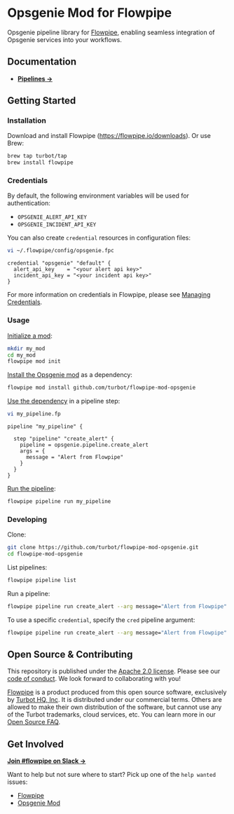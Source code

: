 # Opsgenie Mod for Flowpipe

Opsgenie pipeline library for [Flowpipe](https://flowpipe.io), enabling seamless integration of Opsgenie services into your workflows.

## Documentation

- **[Pipelines →](https://hub.flowpipe.io/mods/turbot/opsgenie/pipelines)**

## Getting Started

### Installation

Download and install Flowpipe (https://flowpipe.io/downloads). Or use Brew:

```sh
brew tap turbot/tap
brew install flowpipe
```

### Credentials

By default, the following environment variables will be used for authentication:

- `OPSGENIE_ALERT_API_KEY`
- `OPSGENIE_INCIDENT_API_KEY`

You can also create `credential` resources in configuration files:

```sh
vi ~/.flowpipe/config/opsgenie.fpc
```

```hcl
credential "opsgenie" "default" {
  alert_api_key    = "<your alert api key>"
  incident_api_key = "<your incident api key>"
}
```

For more information on credentials in Flowpipe, please see [Managing Credentials](https://flowpipe.io/docs/run/credentials).

### Usage

[Initialize a mod](https://www.flowpipe.io/docs/mods/index#initializing-a-mod):

```sh
mkdir my_mod
cd my_mod
flowpipe mod init
```

[Install the Opsgenie mod](https://www.flowpipe.io/docs/mods/mod-dependencies#mod-dependencies) as a dependency:

```sh
flowpipe mod install github.com/turbot/flowpipe-mod-opsgenie
```

[Use the dependency](https://www.flowpipe.io/docs/mods/write-pipelines/index) in a pipeline step:

```sh
vi my_pipeline.fp
```

```hcl
pipeline "my_pipeline" {

  step "pipeline" "create_alert" {
    pipeline = opsgenie.pipeline.create_alert
    args = {
      message = "Alert from Flowpipe"
    }
  }
}
```

[Run the pipeline](https://www.flowpipe.io/docs/run/pipelines):

```sh
flowpipe pipeline run my_pipeline
```

### Developing

Clone:

```sh
git clone https://github.com/turbot/flowpipe-mod-opsgenie.git
cd flowpipe-mod-opsgenie
```

List pipelines:

```sh
flowpipe pipeline list
```

Run a pipeline:

```sh
flowpipe pipeline run create_alert --arg message="Alert from Flowpipe"
```

To use a specific `credential`, specify the `cred` pipeline argument:

```sh
flowpipe pipeline run create_alert --arg message="Alert from Flowpipe" --arg cred=opsgenie_profile
```

## Open Source & Contributing

This repository is published under the [Apache 2.0 license](https://www.apache.org/licenses/LICENSE-2.0). Please see our [code of conduct](https://github.com/turbot/.github/blob/main/CODE_OF_CONDUCT.md). We look forward to collaborating with you!

[Flowpipe](https://flowpipe.io) is a product produced from this open source software, exclusively by [Turbot HQ, Inc](https://turbot.com). It is distributed under our commercial terms. Others are allowed to make their own distribution of the software, but cannot use any of the Turbot trademarks, cloud services, etc. You can learn more in our [Open Source FAQ](https://turbot.com/open-source).

## Get Involved

**[Join #flowpipe on Slack →](https://flowpipe.io/community/join)**

Want to help but not sure where to start? Pick up one of the `help wanted` issues:

- [Flowpipe](https://github.com/turbot/flowpipe/labels/help%20wanted)
- [Opsgenie Mod](https://github.com/turbot/flowpipe-mod-opsgenie/labels/help%20wanted)
